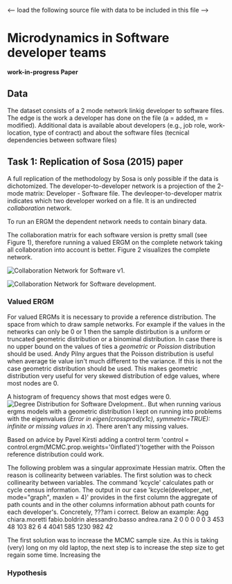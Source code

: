 <-- load the following source file with data to be included in this file -->
# Microdynamics in Software developer teams

**work-in-progress Paper**
## Data

The dataset consists of a 2 mode network linkig developer to software files. The edge is the work a developer has done on the file (a = added, m = modified). Additional data is available about developers (e.g., job role, work-location, type of contract) and about the software files (tecnical dependencies between software files)



## Task 1: Replication of Sosa (2015) paper

A full replication of the methodology by Sosa is only possible if the data is dichotomized. The  developer-to-developer network is a projection of the 2-mode matrix: Developer - Software file. The devleoper-to-developer matrix indicates which two developer worked on a file. It is an undirected  *collaboration* network. 

To run an ERGM the dependent network needs to contain binary data. 

The collaboration matrix for each software version is pretty small (see Figure 1), therefore running a valued ERGM on the complete network taking all collaboration into account is better. Figure 2 visualizes the complete network. 

![Collaboration Network for Software v1.](~/Documents/gitrepo/developer_sna/fig/ugly_dev_1_network.png)

![Collaboration Network for Software development.](~/Documents/gitrepo/developer_sna?fig)


### Valued ERGM
For valued ERGMs it is necessary to provide a reference distribution. The space from which to draw sample networks. For example if the values in the networks can only be 0 or 1 then the sample distirbution is a uniform or truncated geometric distribution or a binominal distribution. In case there is no upper bound on the values of ties a *geometric* or *Poission* distribution should be used. Andy Pilny argues that the Poisson distribution is useful when average tie value isn't much different to the variance. If this is not the case geometric distribution should be used. This makes geometric distribution very useful for very skewed distribution of edge values, where most nodes are 0.

A histogram of frequency shows that most edges were 0. 
![Degree Distribution for Software Dvelopment.](~/Documents/gitrepo/developer_sna/fig/histogram_frequency_develoepr_projections.png). But when running various ergms models with a geometric distribution I kept on running into problems with the eigenvalues (*Error in eigen(crossprod(x1c), symmetric=TRUE): infinite or missing values in x*). There aren't any missing values.

Based on advice by Pavel Kirsti adding a control term 'control = control.ergm(MCMC.prop.weights='0inflated')'together with the Poisson reference distribution could work. 

The following problem was a singular approximate Hessian matrix. Often the reason is collinearity between variables. The first solution was to check collinearity between variables. The command 'kcycle' calculates path or cycle census information. The output in our case 'kcycle(developer_net, mode="graph", maxlen = 4)' provides in the first column the aggregate of path counts and in the other columns information abhout path counts for each developer's. Concretely, 
???am i correct. Below an example:
   Agg chiara.moretti fabio.boldrin alessandro.basso andrea.rana
2    0              0             0                0           0
3  453             48           103               82           6
4 4041            585          1230              982          42


The first solution was to increase the MCMC sample size. As this is taking (very) long on my old laptop, the next step is to increase the step size to get regain some time. Increasing the 


### Hypothesis

